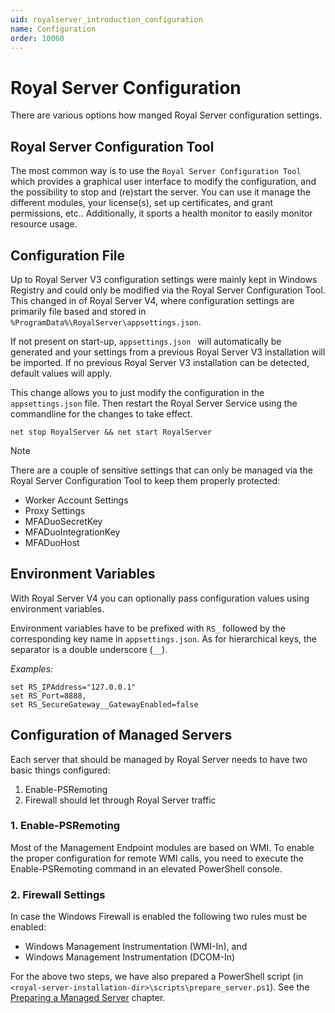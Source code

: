 ```yaml
---
uid: royalserver_introduction_configuration
name: Configuration
order: 10060
---
```


# Royal Server Configuration

There are various options how manged Royal Server configuration settings.

## Royal Server Configuration Tool

The most common way is to use the `Royal Server Configuration Tool` which provides a graphical user interface to modify the configuration, and the possibility to stop and (re)start the server. You can use it manage the different modules, your license(s), set up certificates, and grant permissions, etc.. Additionally, it sports a health monitor to easily monitor resource usage.

## Configuration File

Up to Royal Server V3 configuration settings were mainly kept in Windows Registry and could only be modified via the Royal Server Configuration Tool.
This changed in of Royal Server V4, where configuration settings are primarily file based and stored in `%ProgramData%\RoyalServer\appsettings.json`.

If not present on start-up, `appsettings.json ` will automatically be generated and your settings from a previous Royal Server V3 installation will be imported.
If no previous Royal Server V3 installation can be detected, default values will apply.

This change allows you to just modify the configuration in the `appsettings.json` file.
Then restart the Royal Server Service using the commandline for the changes to take effect.

```
net stop RoyalServer && net start RoyalServer
```

> [!NOTE]
> There are a couple of sensitive settings that can only be managed via the Royal Server Configuration Tool to keep them properly protected:
>
> - Worker Account Settings
> - Proxy Settings
> - MFADuoSecretKey
> - MFADuoIntegrationKey
> - MFADuoHost

## Environment Variables

With Royal Server V4 you can optionally pass configuration values using environment variables.

Environment variables have to be prefixed with `RS_` followed by the corresponding key name in `appsettings.json`.
As for hierarchical keys, the separator is a double underscore (`__`).

_Examples:_

```
set RS_IPAddress="127.0.0.1"
set RS_Port=8888,
set RS_SecureGateway__GatewayEnabled=false
```

## Configuration of Managed Servers

Each server that should be managed by Royal Server needs to have two basic things configured:

1.  Enable-PSRemoting
2.  Firewall should let through Royal Server traffic

### 1. Enable-PSRemoting

Most of the Management Endpoint modules are based on WMI. To enable the proper configuration for remote WMI calls, you need to execute the Enable-PSRemoting command in an elevated PowerShell console.

### 2. Firewall Settings

In case the Windows Firewall is enabled the following two rules must be enabled:

- Windows Management Instrumentation (WMI-In), and
- Windows Management Instrumentation (DCOM-In)

For the above two steps, we have also prepared a PowerShell script (in `<royal-server-installation-dir>\scripts\prepare_server.ps1`). See the [Preparing a Managed Server](xref:royalserver_advanced_management-scripts_pepare) chapter.
